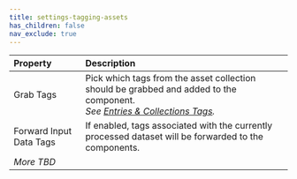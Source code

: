 ```yaml
---
title: settings-tagging-assets
has_children: false
nav_exclude: true
---
```



| Property       | Description          |
|:-------------|:------------------|
| Grab Tags     | Pick which tags from the asset collection should be grabbed and added to the component.<br>*See [Entries & Collections Tags](/PCGExtendedToolkit/doc-assets/asset-collections/#entries--collections-tags).* |
| Forward Input Data Tags     | If enabled, tags associated with the currently processed dataset will be forwarded to the components. |
| *More TBD*     |  |
